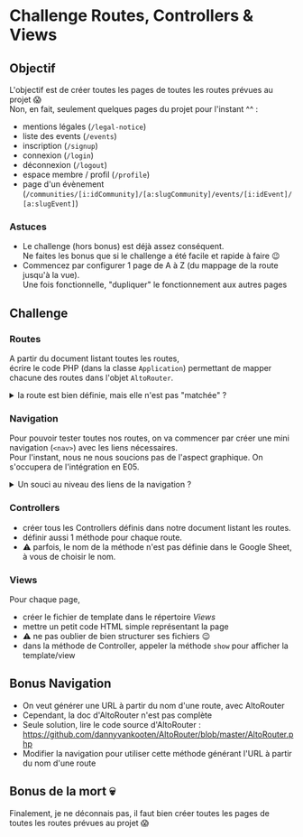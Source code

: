 # Challenge Routes, Controllers & Views

## Objectif

L'objectif est de créer toutes les pages de toutes les routes prévues au projet :scream:  
Non, en fait, seulement quelques pages du projet pour l'instant ^^ :

- mentions légales (`/legal-notice`)
- liste des events (`/events`)
- inscription (`/signup`)
- connexion (`/login`)
- déconnexion (`/logout`)
- espace membre / profil (`/profile`)
- page d'un évènement (`/communities/[i:idCommunity]/[a:slugCommunity]/events/[i:idEvent]/[a:slugEvent]`)


### Astuces

- Le challenge (hors bonus) est déjà assez conséquent.  
  Ne faites les bonus que si le challenge a été facile et rapide à faire :wink:
- Commencez par configurer 1 page de A à Z (du mappage de la route jusqu'à la vue).  
  Une fois fonctionnelle, "dupliquer" le fonctionnement aux autres pages

## Challenge

### Routes

A partir du document listant toutes les routes,  
écrire le code PHP (dans la classe `Application`) permettant de mapper chacune des routes dans l'objet `AltoRouter`.

<details><summary>la route est bien définie, mais elle n'est pas "matchée" ?</summary>

1. regarder s'il n'y a pas un `/` en trop à la fin de l'URL (barre d'adresse)
2. vérifier que le _basePath_ est correctement défini (au moins une route doit fonctionner)
3. vérifier le type de(s) partie(s) dynamique(s) du pattern d'URL (`[i:id]` => `i` = integer)
4. vérifier la typo côté pattern d'URL (map de la route)
5. vérifier la typo côté URL (barre d'adresse)
6. vérifier que le dossier `public` fait toujours partie de l'URL (si pas de vhost.local configuré)

</details>

### Navigation

Pour pouvoir tester toutes nos routes, on va commencer par créer une mini navigation (`<nav>`) avec les liens nécessaires.  
Pour l'instant, nous ne nous soucions pas de l'aspect graphique. On s'occupera de l'intégration en E05.

<details><summary>Un souci au niveau des liens de la navigation ?</summary>

:warning: n'oubliez pas que chaque `/` dans l'URL représente un dossier.

Donc, si on se trouve dans l'URL `http://localhost/mealOclock/public/community/42`  
et qu'on veut faire un lien vers `http://localhost/mealOclock/public/cgu`  
- le lien relatif doit être :`<a href="../cgu">lien</a>`
- le lien absolu doit être :`<a href="/mealOclock/public/cgu">lien</a>`

Quelle est la meilleure solution ? Qui ne dépendra pas de la page/URL sur laquelle on se trouve ?

</details>

### Controllers

- créer tous les Controllers définis dans notre document listant les routes.  
- définir aussi 1 méthode pour chaque route.  
- :warning: parfois, le nom de la méthode n'est pas définie dans le Google Sheet, à vous de choisir le nom.

### Views

Pour chaque page,
- créer le fichier de template dans le répertoire _Views_
- mettre un petit code HTML simple représentant la page
- :warning: ne pas oublier de bien structurer ses fichiers :wink:
- dans la méthode de Controller, appeler la méthode `show` pour afficher la template/view

## Bonus Navigation

- On veut générer une URL à partir du nom d'une route, avec AltoRouter
- Cependant, la doc d'AltoRouter n'est pas complète
- Seule solution, lire le code source d'AltoRouter : https://github.com/dannyvankooten/AltoRouter/blob/master/AltoRouter.php
- Modifier la navigation pour utiliser cette méthode générant l'URL à partir du nom d'une route

## Bonus de la mort 💀

Finalement, je ne déconnais pas, il faut bien créer toutes les pages de toutes les routes prévues au projet :scream:
